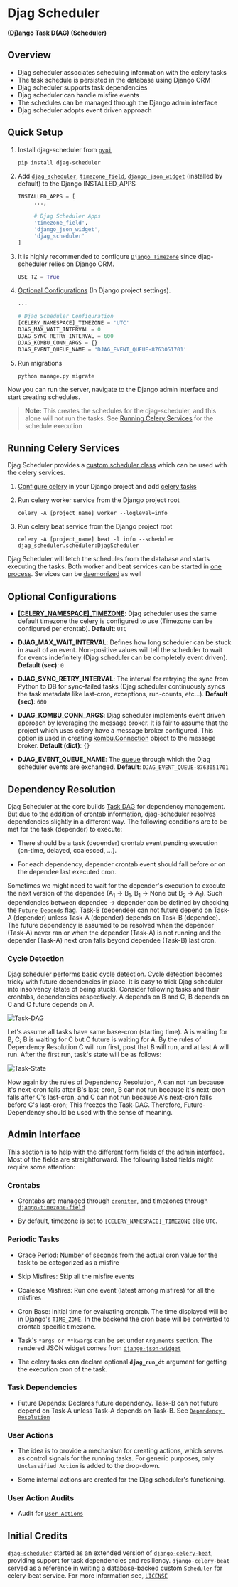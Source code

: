 # Djag Scheduler

**(Dj)ango Task D(AG) (Scheduler)**

## Overview

- Djag scheduler associates scheduling information with the celery tasks
- The task schedule is persisted in the database using Django ORM
- Djag scheduler supports task dependencies
- Djag scheduler can handle misfire events
- The schedules can be managed through the Django admin interface
- Djag scheduler adopts event driven approach

## Quick Setup

1. Install djag-scheduler from [``pypi``](https://pypi.org/project/djag-scheduler)

    ```shell
    pip install djag-scheduler
    ```

2. Add [``djag_scheduler``](https://github.com/m0hithreddy/djag-scheduler),
   [``timezone_field``](https://github.com/mfogel/django-timezone-field),
   [``django_json_widget``](https://github.com/jmrivas86/django-json-widget) (installed by default)
   to the Django INSTALLED_APPS

   ```python
   INSTALLED_APPS = [
        ...,
        
        # Djag Scheduler Apps
        'timezone_field',
        'django_json_widget',
        'djag_scheduler'
   ]
   ```
   
3. It is highly recommended to configure [``Django Timezone``](https://docs.djangoproject.com/en/dev/ref/settings/#use-tz)
   since djag-scheduler relies on Django ORM.

   ```python
   USE_TZ = True
   ```

4. [Optional Configurations](#optional-configurations) (In Django project settings).
   
   ```python
   ...
   
   # Djag Scheduler Configuration
   [CELERY_NAMESPACE]_TIMEZONE = 'UTC'
   DJAG_MAX_WAIT_INTERVAL = 0
   DJAG_SYNC_RETRY_INTERVAL = 600
   DJAG_KOMBU_CONN_ARGS = {}
   DJAG_EVENT_QUEUE_NAME = 'DJAG_EVENT_QUEUE-8763051701'
   ```

5. Run migrations

   ```shell
   python manage.py migrate
   ```

Now you can run the server, navigate to the Django admin interface and start creating schedules.

> **Note:** This creates the schedules for the djag-scheduler, and this alone will not run the tasks. 
> See [Running Celery Services](#running-celery-services) for the schedule execution

## Running Celery Services

Djag Scheduler provides a [custom scheduler class](https://docs.celeryproject.org/en/stable/userguide/periodic-tasks.html#using-custom-scheduler-classes)
which can be used with the celery services.

1. [Configure celery](https://docs.celeryproject.org/en/stable/django/first-steps-with-django.html)
   in your Django project and add [celery tasks](https://docs.celeryproject.org/en/stable/django/first-steps-with-django.html#using-the-shared-task-decorator)
   

2. Run celery worker service from the Django project root

   ```shell
   celery -A [project_name] worker --loglevel=info
   ```
   
3. Run celery beat service from the Django project root

   ```shell
   celery -A [project_name] beat -l info --scheduler djag_scheduler.scheduler:DjagScheduler 
   ```

Djag Scheduler will fetch the schedules from the database and starts executing the tasks. Both worker and 
beat services can be started in [one process](https://django-celery-beat.readthedocs.io/en/latest/#example-running-periodic-tasks).
Services can be [daemonized](https://docs.celeryproject.org/en/stable/userguide/daemonizing.html) as well

## Optional Configurations

- **[[CELERY_NAMESPACE]_TIMEZONE](https://docs.celeryproject.org/en/stable/django/first-steps-with-django.html)**:
  Djag scheduler uses the same default timezone the celery is configured to use (Timezone can be configured per crontab).
  **Default**: ``UTC``
  

- **DJAG_MAX_WAIT_INTERVAL**: Defines how long scheduler can be stuck in await of an event. Non-positive values will tell 
  the scheduler to wait for events indefinitely (Djag scheduler can be completely event driven). **Default (sec)**: ``0``

  
- **DJAG_SYNC_RETRY_INTERVAL**: The interval for retrying the sync from Python to DB for sync-failed tasks (Djag scheduler
  continuously syncs the task metadata like last-cron, exceptions, run-counts, etc...). **Default (sec)**: ``600``

  
- **DJAG_KOMBU_CONN_ARGS**: Djag scheduler implements event driven approach by leveraging the message broker. It is fair to
  assume that the project which uses celery have a message broker configured. This option is used in creating [kombu.Connection](https://docs.celeryq.dev/projects/kombu/en/stable/reference/kombu.html#connection)
  object to the message broker. **Default (dict)**: ``{}``


- **DJAG_EVENT_QUEUE_NAME**: The [queue](https://docs.celeryq.dev/projects/kombu/en/stable/reference/kombu.simple.html#kombu.simple.SimpleQueue) 
  through which the Djag scheduler events are exchanged. **Default**: ``DJAG_EVENT_QUEUE-8763051701``

## Dependency Resolution

Djag Scheduler at the core builds [Task DAG](https://en.wikipedia.org/wiki/Directed_acyclic_graph) for dependency management.
But due to the addition of crontab information, djag-scheduler resolves dependencies slightly in a different way. 
The following conditions are to be met for the task (depender) to execute:

- There should be a task (depender) crontab event pending execution (on-time, delayed, coalesced, ...).

- For each dependency, depender crontab event should fall before or on the dependee last executed cron.

Sometimes we might need to wait for the depender's execution to execute the next version of the dependee (A<sub>1</sub> 
-> B<sub>1</sub>, B<sub>1</sub> -> None but B<sub>2</sub> -> A<sub>1</sub>). Such dependencies between dependee -> depender 
can be defined by checking the [``Future Depends``](#admin-interface) flag. Task-B (dependee) can not future depend on
Task-A (depender) unless Task-A (depender) depends on Task-B (dependee). The future dependency is assumed to be resolved
when the depender (Task-A) never ran or when the depender (Task-A) is not running and the depender (Task-A) next cron
falls beyond dependee (Task-B) last cron.

### Cycle Detection
Djag scheduler performs basic cycle detection. Cycle detection becomes tricky with future dependencies in place. It is
easy to trick Djag scheduler into insolvency (state of being stuck). Consider following tasks and their crontabs,
dependencies respectively. A depends on B and C, B depends on C and C future depends on A.

![Task-DAG](assets/images/Task-DAG.png)

Let's assume all tasks have same base-cron (starting time). A is waiting for B, C; B is waiting for C but C future is 
waiting for A. By the rules of Dependency Resolution C will run first, post that B will run, and at last A will run.
After the first run, task's state will be as follows:

![Task-State](assets/images/Task-State.png)

Now again by the rules of Dependency Resolution, A can not run because it's next-cron falls after B's last-cron, B can 
not run because it's next-cron falls after C's last-cron, and C can not run because A's next-cron falls before C's
last-cron; This freezes the Task-DAG. Therefore, Future-Dependency should be used with the sense of meaning.

## Admin Interface

This section is to help with the different form fields of the admin interface. Most of the fields are straightforward.
The following listed fields might require some attention:

### Crontabs

- Crontabs are managed through [``croniter``](https://github.com/kiorky/croniter), and timezones through [``django-timezone-field``](https://github.com/mfogel/django-timezone-field)

- By default, timezone is set to [``[CELERY_NAMESPACE]_TIMEZONE``](https://docs.celeryproject.org/en/stable/django/first-steps-with-django.html) 
  else ``UTC``.
  
### Periodic Tasks

- Grace Period: Number of seconds from the actual cron value for the task to be categorized as a misfire

- Skip Misfires: Skip all the misfire events

- Coalesce Misfires: Run one event (latest among misfires) for all the misfires
  
- Cron Base: Initial time for evaluating crontab. The time displayed will be in Django's [``TIME_ZONE``](https://docs.djangoproject.com/en/3.2/ref/settings/#time-zone).
  In the backend the cron base will be converted to crontab specific timezone.

- Task's ``*args or **kwargs`` can be set under ``Arguments`` section. The rendered JSON widget 
  comes from [``django-json-widget``](https://github.com/jmrivas86/django-json-widget)
  
- The celery tasks can declare optional **``djag_run_dt``** argument for getting the execution cron of the task.

### Task Dependencies

- Future Depends: Declares future dependency. Task-B can not future depend on Task-A unless Task-A depends on Task-B. 
  See [``Dependency Resolution``]()
  
### User Actions

- The idea is to provide a mechanism for creating actions, which serves as control signals for the running tasks.
  For generic purposes, only ``Unclassified Action`` is added to the drop-down.

- Some internal actions are created for the Djag scheduler's functioning.

### User Action Audits

- Audit for [``User Actions``](#user-actions)

## Initial Credits

[``djag-scheduler``](https://github.com/m0hithreddy/djag-scheduler) started as an extended version of
[``django-celery-beat``](https://github.com/celery/django-celery-beat), providing support for task dependencies and
resiliency. ``django-celery-beat`` served as a reference in writing a database-backed custom ``Scheduler`` for celery-beat 
service. For more information see, [``LICENSE``](https://github.com/m0hithreddy/djag-scheduler/blob/main/LICENSE)
